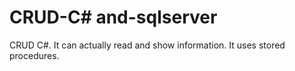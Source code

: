 # CRUD-C# and-sqlserver
CRUD C#. It can actually read and show information. It uses stored procedures.

